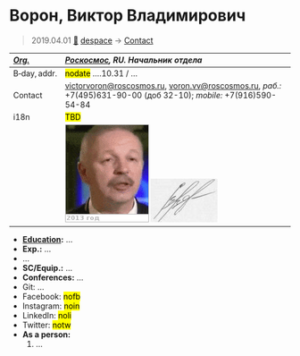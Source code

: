 # Ворон, Виктор Владимирович
> 2019.04.01 [🚀](../index/index.md) [despace](index.md) → [Contact](contact.md)

|*[Org.](contact.md)*|*[Роскосмос](zz_roskosmos.md), RU. Начальник отдела*|
|:--|:--|
|B‑day, addr.|<mark>nodate</mark> ….10.31 / …|
|Contact|<victorvoron@roscosmos.ru>, <voron.vv@roscosmos.ru>, *раб.:* +7(495)631-90-00 (доб 32-10); *mobile:* +7(916)590-54-84|
|i18n|<mark>TBD</mark>|
||![](f/contact/v/voron1_animated.gif) [![](f/contact/v/voron1_sign_thumb.jpg)](f/contact/v/voron1_sign.png)|

   - **[Education](edu.md):** …
   - **Exp.:** …
   - …
   - **SC/Equip.:** …
   - **Conferences:** …
   - Git: …
   - Facebook: <mark>nofb</mark>
   - Instagram: <mark>noin</mark>
   - LinkedIn: <mark>noli</mark>
   - Twitter: <mark>notw</mark>
   - **As a person:**
      1. …
